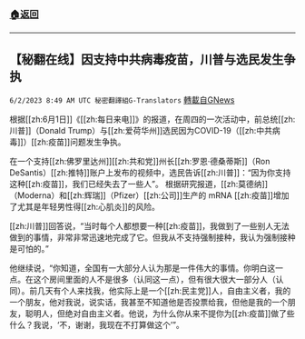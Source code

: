 ###  [:house:返回](README.md)
---


## 【秘翻在线】因支持中共病毒疫苗，川普与选民发生争执
`6/2/2023 8:49 AM UTC 秘密翻譯組G-Translators` [轉載自GNews](https://gnews.org/articles/1351667)

根据[[zh:6月1日]]《[[zh:每日来电]]》的报道，在周四的一次活动中，前总统[[zh:川普]]（Donald Trump）与[[zh:爱荷华州]]选民因为COVID-19（[[zh:中共病毒]]）[[zh:疫苗]]问题发生争执。

在一个支持[[zh:佛罗里达州]][[zh:共和党]]州长[[zh:罗恩·德桑蒂斯]]（Ron DeSantis）[[zh:推特]]账户上发布的视频中，选民告诉[[zh:川普]]：“因为你支持这种[[zh:疫苗]]，我们已经失去了一些人”。 根据研究报道，[[zh:莫德纳]]（Moderna）和[[zh:辉瑞]]（Pfizer）[[zh:公司]]生产的 mRNA [[zh:疫苗]]增加了尤其是年轻男性得[[zh:心肌炎]]的风险。

[[zh:川普]]回答说，“当时每个人都想要一种[[zh:疫苗]]，我做到了一些别人无法做到的事情，非常非常迅速地完成了它。但我从不支持强制接种，我认为强制接种是可怕的。”

他继续说，“你知道，全国有一大部分人认为那是一件伟大的事情。你明白这一点。在这个房间里面的人不是很多（认同这一点），但有很大很大一部分人（认同）。前几天有个人来找我，他实际上是一个[[zh:民主党]]人，自由主义者，我的一个朋友，他对我说，说实话，我甚至不知道他是否投票给我，但他是我的一个朋友，聪明人，但绝对自由主义者。他说，为什么你从来不提你为[[zh:疫苗]]做了些什么？我说，‘不，谢谢，我现在不打算做这个’”。
